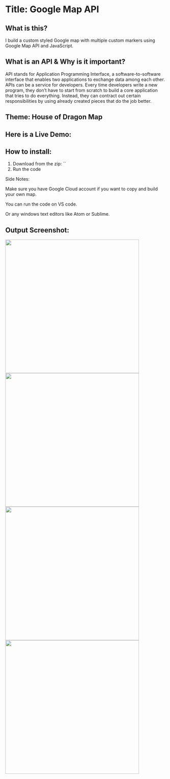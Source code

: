 # Title: Google Map API

## What is this?
I build a custom styled Google map with multiple custom markers using Google Map API and JavaScript.

## What is an API & Why is it important?
API stands for Application Programming Interface, a software-to-software interface that enables two applications to exchange data among each other. APIs can be a service for developers. Every time developers write a new program, they don’t have to start from scratch to build a core application that tries to do everything. Instead, they can contract out certain responsibilities by using already created pieces that do the job better.

## Theme: House of Dragon Map 

## Here is a Live Demo:

## How to install:
1. Download from the zip: ``
2. Run the code 

Side Notes:

Make sure you have Google Cloud account if you want to copy and build your own map.

You can run the code on VS code.

Or any windows text editors like Atom or Sublime.

## Output Screenshot:
<img src="" width="420">
<img src="" width="420">
<img src="" width="420">
<img src="" width="420">
